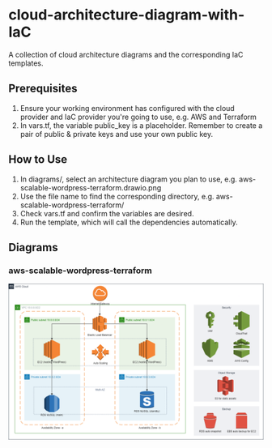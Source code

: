 # cloud-architecture-diagram-with-IaC
A collection of cloud architecture diagrams and the corresponding IaC templates.

## Prerequisites 
1. Ensure your working environment has configured with the cloud provider and IaC provider you're going to use, e.g. AWS and Terraform
2. In vars.tf, the variable public_key is a placeholder. Remember to create a pair of public & private keys and use your own public key. 

## How to Use
1. In diagrams/, select an architecture diagram you plan to use, e.g. aws-scalable-wordpress-terraform.drawio.png
2. Use the file name to find the corresponding directory, e.g. aws-scalable-wordpress-terraform/
3. Check vars.tf and confirm the variables are desired. 
4. Run the template, which will call the dependencies automatically.

## Diagrams
### aws-scalable-wordpress-terraform
![aws-scalable-wordpress-terraform](diagrams/aws-scalable-wordpress-terraform.drawio.png)
